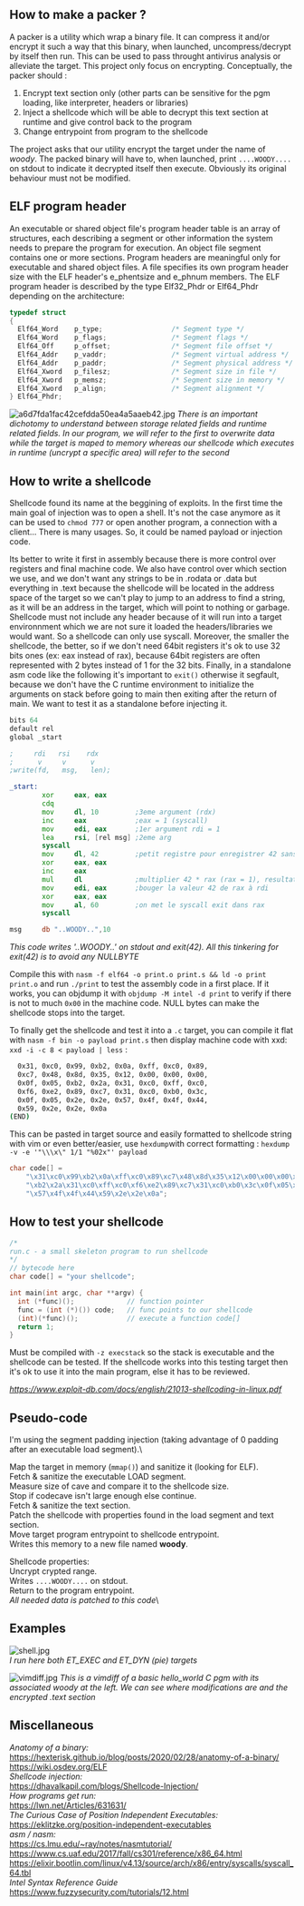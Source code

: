 ## How to make a packer ?

A packer is a utility which wrap a binary file. It can compress it and/or encrypt it such a way that this binary, when launched, uncompress/decrypt by itself then run. This can be used to pass throught antivirus analysis or alleviate the target.
This project only focus on encrypting.
Conceptually, the packer should :

1. Encrypt text section only (other parts can be sensitive for the pgm loading, like interpreter, headers or libraries)
2. Inject a shellcode which will be able to decrypt this text section at runtime and give control back to the program
3. Change entrypoint from program to the shellcode

The project asks that our utility encrypt the target under the name of _woody_. The packed binary will have to, when launched, print `....WOODY....` on stdout to indicate it decrypted itself then execute. Obviously its original behaviour must not be modified.

## ELF program header

An executable or shared object file's program header table is an array of structures, each describing a segment or other information the system needs to prepare the
program for execution. An object file segment contains one or more sections. Program headers are meaningful only for executable and shared object files. A file
specifies its own program header size with the ELF header's e_phentsize and e_phnum members. The ELF program header is described by the type Elf32_Phdr or Elf64_Phdr
depending on the architecture:

```c
typedef struct
{
  Elf64_Word    p_type;                 /* Segment type */
  Elf64_Word    p_flags;                /* Segment flags */
  Elf64_Off     p_offset;               /* Segment file offset */
  Elf64_Addr    p_vaddr;                /* Segment virtual address */
  Elf64_Addr    p_paddr;                /* Segment physical address */
  Elf64_Xword   p_filesz;               /* Segment size in file */
  Elf64_Xword   p_memsz;                /* Segment size in memory */
  Elf64_Xword   p_align;                /* Segment alignment */
} Elf64_Phdr;
```

![a6d7fda1fac42cefdda50ea4a5aaeb42.jpg](./_resources/a6d7fda1fac42cefdda50ea4a5aaeb42.jpg)
_There is an important dichotomy to understand between storage related fields and runtime related fields. In our program, we will refer to the first to overwrite data while the target is maped to memory whereas our shellcode which executes in runtime (uncrypt a specific area) will refer to the second_

## How to write a shellcode

Shellcode found its name at the beggining of exploits. In the first time the main goal of injection was to open a shell. It's not the case anymore as it can be used to `chmod 777` or open another program, a connection with a client... There is many usages. So, it could be named payload or injection code.

Its better to write it first in assembly because there is more control over registers and final machine code. We also have control over which section we use, and we don't want any strings to be in .rodata or .data but everything in .text because the shellcode will be located in the address space of the target so we can't play to jump to an address to find a string, as it will be an address in the target, which will point to nothing or garbage.
Shellcode must not include any header because of it will run into a target environnment which we are not sure it loaded the headers/libraries we would want. So a shellcode can only use syscall. Moreover, the smaller the shellcode, the better, so if we don't need 64bit registers it's ok to use 32 bits ones (ex: eax instead of rax), because 64bit registers are often represented with 2 bytes instead of 1 for the 32 bits.
Finally, in a standalone asm code like the following it's important to `exit()` otherwise it segfault, because we don't have the C runtime environment to initialize the arguments on stack before going to main then exiting after the return of main. We want to test it as a standalone before injecting it.

```asm
bits 64
default rel
global _start

;     rdi   rsi    rdx
;      v     v      v
;write(fd,   msg,   len);

_start:
        xor     eax, eax
        cdq
        mov     dl, 10         ;3eme argument (rdx)
        inc     eax            ;eax = 1 (syscall)
        mov     edi, eax       ;1er argument rdi = 1
        lea     rsi, [rel msg] ;2eme arg
        syscall
        mov     dl, 42         ;petit registre pour enregistrer 42 sans 0x00
        xor     eax, eax
        inc     eax
        mul     dl             ;multiplier 42 * rax (rax = 1), resultat dans rax
        mov     edi, eax       ;bouger la valeur 42 de rax à rdi
        xor     eax, eax
        mov     al, 60         ;on met le syscall exit dans rax
        syscall

msg     db "..WOODY..",10
```

_This code writes '..WOODY..' on stdout and exit(42). All this tinkering for exit(42) is to avoid any NULLBYTE_

Compile this with `nasm -f elf64 -o print.o print.s && ld -o print print.o` and run `./print` to test the assembly code in a first place.
If it works, you can objdump it with `objdump -M intel -d print` to verify if there is not to much `0x00` in the machine code. NULL bytes can make the shellcode stops
into the target.

To finally get the shellcode and test it into a `.c` target, you can compile it flat with `nasm -f bin -o payload print.s`
then display machine code with xxd: `xxd -i -c 8 < payload | less` :

```sh
  0x31, 0xc0, 0x99, 0xb2, 0x0a, 0xff, 0xc0, 0x89,
  0xc7, 0x48, 0x8d, 0x35, 0x12, 0x00, 0x00, 0x00,
  0x0f, 0x05, 0xb2, 0x2a, 0x31, 0xc0, 0xff, 0xc0,
  0xf6, 0xe2, 0x89, 0xc7, 0x31, 0xc0, 0xb0, 0x3c,
  0x0f, 0x05, 0x2e, 0x2e, 0x57, 0x4f, 0x4f, 0x44,
  0x59, 0x2e, 0x2e, 0x0a
(END)
```

This can be pasted in target source and easily formatted to shellcode string with vim
or even better/easier, use `hexdump`with correct formatting : `hexdump -v -e '"\\\x\" 1/1 "%02x"' payload`

```c
char code[] =
    "\x31\xc0\x99\xb2\x0a\xff\xc0\x89\xc7\x48\x8d\x35\x12\x00\x00\x00\x0f\x05"
    "\xb2\x2a\x31\xc0\xff\xc0\xf6\xe2\x89\xc7\x31\xc0\xb0\x3c\x0f\x05\x2e\x2e"
    "\x57\x4f\x4f\x44\x59\x2e\x2e\x0a";
```

## How to test your shellcode

```c
/*
run.c - a small skeleton program to run shellcode
*/
// bytecode here
char code[] = "your shellcode";

int main(int argc, char **argv) {
  int (*func)();             // function pointer
  func = (int (*)()) code;   // func points to our shellcode
  (int)(*func)();            // execute a function code[]
  return 1;
}
```

Must be compiled with `-z execstack` so the stack is executable and the shellcode can be tested.
If the shellcode works into this testing target then it's ok to use it into the main program, else it has to be reviewed.

*https://www.exploit-db.com/docs/english/21013-shellcoding-in-linux.pdf*

## Pseudo-code

I'm using the segment padding injection (taking advantage of 0 padding after an executable load segment).\

Map the target in memory (`mmap()`) and sanitize it (looking for ELF).\
Fetch & sanitize the executable LOAD segment.\
Measure size of cave and compare it to the shellcode size.\
Stop if codecave isn't large enough else continue.\
Fetch & sanitize the text section.\
Patch the shellcode with properties found in the load segment and text section.\
Move target program entrypoint to shellcode entrypoint.\
Writes this memory to a new file named **woody**.

Shellcode properties:\
Uncrypt crypted range.\
Writes `....WOODY....` on stdout.\
Return to the program entrypoint.\
_All needed data is patched to this code_\

## Examples

![shell.jpg](./_resources/shell.jpg) \
_I run here both ET_EXEC and ET_DYN (pie) targets_

![vimdiff.jpg](./_resources/vimdiff.jpg)
_This is a vimdiff of a basic hello_world C pgm with its associated woody at the left. We can see where modifications are and the encrypted .text section_

## Miscellaneous

_Anatomy of a binary:_\
https://hexterisk.github.io/blog/posts/2020/02/28/anatomy-of-a-binary/ \
https://wiki.osdev.org/ELF \
_Shellcode injection:_ \
https://dhavalkapil.com/blogs/Shellcode-Injection/ \
_How programs get run:_\
https://lwn.net/Articles/631631/ \
_The Curious Case of Position Independent Executables:_ \
https://eklitzke.org/position-independent-executables \
_asm / nasm:_ \
https://cs.lmu.edu/~ray/notes/nasmtutorial/ \
https://www.cs.uaf.edu/2017/fall/cs301/reference/x86_64.html \
https://elixir.bootlin.com/linux/v4.13/source/arch/x86/entry/syscalls/syscall_64.tbl \
_Intel Syntax Reference Guide_ \
https://www.fuzzysecurity.com/tutorials/12.html
